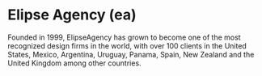 # Elipse Agency (ea)

Founded in 1999, ElipseAgency has grown to become one of the most recognized design firms in the world, with over 100 clients in the United States, Mexico, Argentina, Uruguay, Panama, Spain, New Zealand and the United Kingdom among other countries.